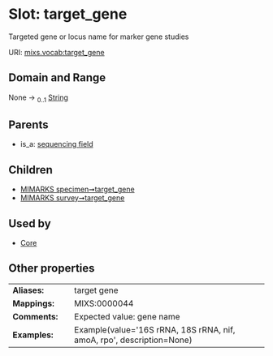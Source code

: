 
# Slot: target_gene


Targeted gene or locus name for marker gene studies

URI: [mixs.vocab:target_gene](https://w3id.org/mixs/vocab/target_gene)


## Domain and Range

None &#8594;  <sub>0..1</sub> [String](types/String.md)

## Parents

 *  is_a: [sequencing field](sequencing_field.md)

## Children

 *  [MIMARKS specimen➞target_gene](MIMARKS_specimen_target_gene.md)
 *  [MIMARKS survey➞target_gene](MIMARKS_survey_target_gene.md)

## Used by

 * [Core](Core.md)

## Other properties

|  |  |  |
| --- | --- | --- |
| **Aliases:** | | target gene |
| **Mappings:** | | MIXS:0000044 |
| **Comments:** | | Expected value: gene name |
| **Examples:** | | Example(value='16S rRNA, 18S rRNA, nif, amoA, rpo', description=None) |

